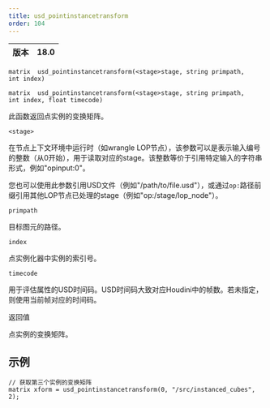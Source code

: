 ```yaml
---
title: usd_pointinstancetransform
order: 104
---
```

| 版本 | 18.0 |
| --- | --- |

`matrix  usd_pointinstancetransform(<stage>stage, string primpath, int index)`

`matrix  usd_pointinstancetransform(<stage>stage, string primpath, int index, float timecode)`

此函数返回点实例的变换矩阵。

`<stage>`

在节点上下文环境中运行时（如wrangle LOP节点），该参数可以是表示输入编号的整数（从0开始），用于读取对应的stage。该整数等价于引用特定输入的字符串形式，例如"opinput:0"。

您也可以使用此参数引用USD文件（例如"/path/to/file.usd"），或通过`op:`路径前缀引用其他LOP节点已处理的stage（例如"op:/stage/lop_node"）。

`primpath`

目标图元的路径。

`index`

点实例化器中实例的索引号。

`timecode`

用于评估属性的USD时间码。USD时间码大致对应Houdini中的帧数。若未指定，则使用当前帧对应的时间码。

返回值

点实例的变换矩阵。

## 示例

```vex
// 获取第三个实例的变换矩阵
matrix xform = usd_pointinstancetransform(0, "/src/instanced_cubes", 2);

```
